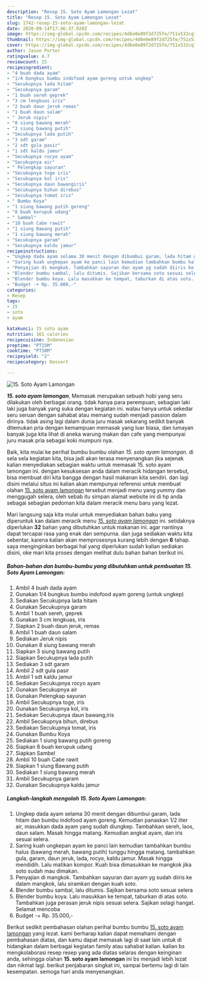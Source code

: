 ```yaml
---
description: "Resep 15. Soto Ayam Lamongan Lezat"
title: "Resep 15. Soto Ayam Lamongan Lezat"
slug: 1742-resep-15-soto-ayam-lamongan-lezat
date: 2020-09-14T17:46:37.920Z
image: https://img-global.cpcdn.com/recipes/4d6e0e89f2d725fe/751x532cq70/15-soto-ayam-lamongan-foto-resep-utama.jpg
thumbnail: https://img-global.cpcdn.com/recipes/4d6e0e89f2d725fe/751x532cq70/15-soto-ayam-lamongan-foto-resep-utama.jpg
cover: https://img-global.cpcdn.com/recipes/4d6e0e89f2d725fe/751x532cq70/15-soto-ayam-lamongan-foto-resep-utama.jpg
author: Jason Porter
ratingvalue: 4.7
reviewcount: 15
recipeingredient:
- "4 buah dada ayam"
- "1/4 bungkus bumbu indofood ayam goreng untuk ungkep"
- "Secukupnya lada hitam"
- "Secukupnya garam"
- "1 buah sereh geprek"
- "3 cm lengkuas iris"
- "2 buah daun jeruk remas"
- "1 buah daun salam"
- " Jeruk nipis"
- "8 siung bawang merah"
- "3 siung bawang putih"
- "Secukupnya lada putih"
- "3 sdt garam"
- "2 sdt gula pasir"
- "1 sdt kaldu jamur"
- "Secukupnya rocyo ayam"
- "Secukupnya air"
- " Pelengkap sayuran"
- "Secukupnya toge iris"
- "Secukupnya kol iris"
- "Secukupnya daun bawangiris"
- "Secukupnya bihun direbus"
- "Secukupnya tomat iris"
- " Bumbu Koya"
- "1 siung bawang putih goreng"
- "8 buah kerupuk udang"
- " Sambel"
- "10 buah Cabe rawit"
- "1 siung Bawang putih"
- "1 siung bawang merah"
- "Secukupnya garam"
- "Secukupnya kaldu jamur"
recipeinstructions:
- "Ungkep dada ayam selama 30 menit dengan dibumbui garam, lada hitam dan bumbu indofood ayam goreng. Kemudian panaskan 1/2 liter air, masukkan dada ayam yang sudah diungkep. Tambahkan sereh, laos, daun salam. Masak hingga matang. Kemudian angkat ayam, dan iris sesuai selera."
- "Saring kuah ungkepan ayam ke panci lain kemudian tambahkan bumbu halus (bawang merah, bawang putih) tunggu hingga matang. tambahkan gula, garam, daun jeruk, lada, rocyo, kaldu jamur. Masak hingga mendidih. Lalu matikan kompor. Kuah bisa dimasukkan ke mangkok jika soto sudah mau dimakan."
- "Penyajian di mangkok. Tambahkan sayuran dan ayam yg sudah diiris ke dalam mangkok, lalu siramkan dengan kuah soto."
- "Blender bumbu sambal, lalu ditumis. Sajikan bersama soto sesuai selera"
- "Blender bumbu koya. Lalu masukkan ke tempat, taburkan di atas soto. Tambahkan juga perasan jeruk nipis sesuai selera. Sajikan selagi hangat. Selamat mencoba"
- "Budget -+ Rp. 35.000,-"
categories:
- Resep
tags:
- 15
- soto
- ayam

katakunci: 15 soto ayam 
nutrition: 161 calories
recipecuisine: Indonesian
preptime: "PT15M"
cooktime: "PT38M"
recipeyield: "2"
recipecategory: Dessert

---
```



![15. Soto Ayam Lamongan](https://img-global.cpcdn.com/recipes/4d6e0e89f2d725fe/751x532cq70/15-soto-ayam-lamongan-foto-resep-utama.jpg)

<b><i>15. soto ayam lamongan</i></b>, Memasak merupakan sebuah hobi yang seru dilakukan oleh berbagai orang. tidak hanya para perempuan, sebagian laki laki juga banyak yang suka dengan kegiatan ini. walau hanya untuk sekedar seru seruan dengan sahabat atau memang sudah menjadi passion dalam dirinya. tidak asing lagi dalam dunia juru masak sekarang sedikit banyak ditemukan pria dengan kemampuan memasak yang luar biasa, dan lumayan banyak juga kita lihat di aneka warung makan dan cafe yang mempunyai juru masak pria sebagai koki mumpuni nya.

Baik, kita mulai ke perihal bumbu bumbu olahan <i>15. soto ayam lamongan</i>. di sela sela kegiatan kita, bisa jadi akan terasa menyenangkan jika sejenak kalian menyediakan sebagian waktu untuk memasak 15. soto ayam lamongan ini. dengan kesuksesan anda dalam meracik hidangan tersebut, bisa membuat diri kita bangga dengan hasil makanan kita sendiri. dan lagi disini melalui situs ini kalian akan mempunyai referensi untuk membuat olahan <u>15. soto ayam lamongan</u> tersebut menjadi menu yang yummy dan menggugah selera, oleh sebab itu simpan alamat website ini di hp anda sebagai sebagian pedoman kita dalam meracik menu baru yang lezat.




Mari langsung saja kita mulai untuk menyediakan bahan baku yang diperuntuk kan dalam meracik menu <u><i>15. soto ayam lamongan</i></u> ini. setidaknya diperlukan <b>32</b> bahan yang dibutuhkan untuk makanan ini. agar nantinya dapat tercapai rasa yang enak dan sempurna. dan juga sediakan waktu kita sebentar, karena kalian akan memprosesnya kurang lebih dengan <b>6</b> tahap. saya menginginkan berbagai hal yang diperlukan sudah kalian sediakan disini, oke mari kita proses dengan melihat dulu bahan bahan berikut ini.

<!--inarticleads1-->

##### Bahan-bahan dan bumbu-bumbu yang dibutuhkan untuk pembuatan 15. Soto Ayam Lamongan:

1. Ambil 4 buah dada ayam
1. Gunakan 1/4 bungkus bumbu indofood ayam goreng (untuk ungkep)
1. Sediakan Secukupnya lada hitam
1. Gunakan Secukupnya garam
1. Ambil 1 buah sereh, geprek
1. Gunakan 3 cm lengkuas, iris
1. Siapkan 2 buah daun jeruk, remas
1. Ambil 1 buah daun salam
1. Sediakan  Jeruk nipis
1. Gunakan 8 siung bawang merah
1. Siapkan 3 siung bawang putih
1. Siapkan Secukupnya lada putih
1. Sediakan 3 sdt garam
1. Ambil 2 sdt gula pasir
1. Ambil 1 sdt kaldu jamur
1. Sediakan Secukupnya rocyo ayam
1. Gunakan Secukupnya air
1. Gunakan  Pelengkap sayuran
1. Ambil Secukupnya toge, iris
1. Gunakan Secukupnya kol, iris
1. Sediakan Secukupnya daun bawang,iris
1. Ambil Secukupnya bihun, direbus
1. Sediakan Secukupnya tomat, iris
1. Gunakan  Bumbu Koya
1. Sediakan 1 siung bawang putih goreng
1. Siapkan 8 buah kerupuk udang
1. Siapkan  Sambel
1. Ambil 10 buah Cabe rawit
1. Siapkan 1 siung Bawang putih
1. Sediakan 1 siung bawang merah
1. Ambil Secukupnya garam
1. Gunakan Secukupnya kaldu jamur




<!--inarticleads2-->

##### Langkah-langkah mengolah 15. Soto Ayam Lamongan:

1. Ungkep dada ayam selama 30 menit dengan dibumbui garam, lada hitam dan bumbu indofood ayam goreng. Kemudian panaskan 1/2 liter air, masukkan dada ayam yang sudah diungkep. Tambahkan sereh, laos, daun salam. Masak hingga matang. Kemudian angkat ayam, dan iris sesuai selera.
1. Saring kuah ungkepan ayam ke panci lain kemudian tambahkan bumbu halus (bawang merah, bawang putih) tunggu hingga matang. tambahkan gula, garam, daun jeruk, lada, rocyo, kaldu jamur. Masak hingga mendidih. Lalu matikan kompor. Kuah bisa dimasukkan ke mangkok jika soto sudah mau dimakan.
1. Penyajian di mangkok. Tambahkan sayuran dan ayam yg sudah diiris ke dalam mangkok, lalu siramkan dengan kuah soto.
1. Blender bumbu sambal, lalu ditumis. Sajikan bersama soto sesuai selera
1. Blender bumbu koya. Lalu masukkan ke tempat, taburkan di atas soto. Tambahkan juga perasan jeruk nipis sesuai selera. Sajikan selagi hangat. Selamat mencoba
1. Budget -+ Rp. 35.000,-




Berikut sedikit pembahasan olahan perihal bumbu bumbu <u>15. soto ayam lamongan</u> yang lezat. kami berharap kalian dapat memahami dengan pembahasan diatas, dan kamu dapat memasak lagi di saat lain untuk di hidangkan dalam berbagai kegiatan family atau sahabat kalian. kalian bs mengkolaborasi resep resep yang ada diatas selaras dengan keinginan anda, sehingga olahan <b>15. soto ayam lamongan</b> ini bs menjadi lebih lezat dan nikmat lagi. berikut penjabaran singkat ini, sampai bertemu lagi di lain kesempatan. semoga hari anda menyenangkan.
